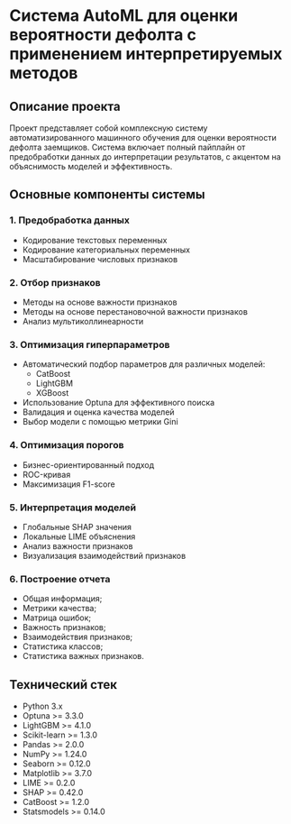 # Система AutoML для оценки вероятности дефолта с применением интерпретируемых методов

## Описание проекта
Проект представляет собой комплексную систему автоматизированного машинного обучения для оценки вероятности дефолта заемщиков. Система включает полный пайплайн от предобработки данных до интерпретации результатов, с акцентом на объяснимость моделей и эффективность.

## Основные компоненты системы

### 1. Предобработка данных
- Кодирование текстовых переменных
- Кодирование категориальных переменных
- Масштабирование числовых признаков

### 2. Отбор признаков
- Методы на основе важности признаков
- Методы на основе перестановочной важности признаков
- Анализ мультиколлинеарности

### 3. Оптимизация гиперпараметров
- Автоматический подбор параметров для различных моделей:
  - CatBoost
  - LightGBM
  - XGBoost
- Использование Optuna для эффективного поиска
- Валидация и оценка качества моделей
- Выбор модели с помощью метрики Gini

### 4. Оптимизация порогов
- Бизнес-ориентированный подход
- ROC-кривая
- Максимизация F1-score

### 5. Интерпретация моделей
- Глобальные SHAP значения
- Локальные LIME объяснения
- Анализ важности признаков
- Визуализация взаимодействий признаков

### 6. Построение отчета
- Общая информация;
- Метрики качества;
- Матрица ошибок;
- Важность признаков;
- Взаимодействия признаков;
- Статистика классов;
- Статистика важных признаков.


## Технический стек
- Python 3.x
- Optuna >= 3.3.0
- LightGBM >= 4.1.0
- Scikit-learn >= 1.3.0
- Pandas >= 2.0.0
- NumPy >= 1.24.0
- Seaborn >= 0.12.0
- Matplotlib >= 3.7.0
- LIME >= 0.2.0
- SHAP >= 0.42.0
- CatBoost >= 1.2.0
- Statsmodels >= 0.14.0

